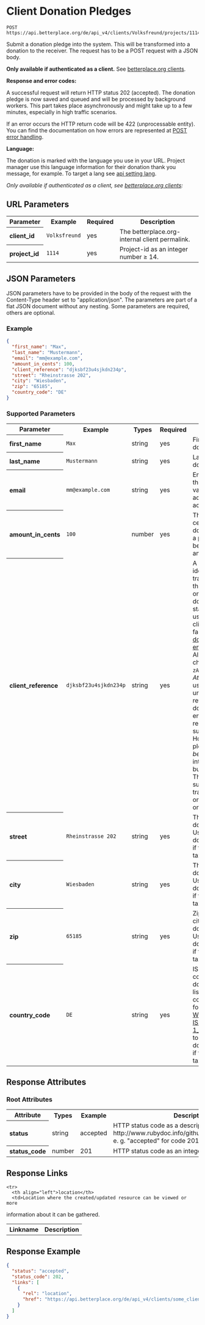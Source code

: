 
# Client Donation Pledges

```Rebol
POST https://api.betterplace.org/de/api_v4/clients/Volksfreund/projects/1114/donation_pledges.json
```

Submit a donation pledge into the system. This will be transformed into
a donation to the receiver. The request has to be a POST request with a
JSON body.

**Only available if authenticated as a client.** See [betterplace.org clients](../README.md#client-authentication).

**Response and error codes:**

A successful request will return HTTP status 202 (accepted). The
donation pledge is now saved and queued and will be processed
by background workers. This part takes place asynchronously and might
take up to a few minutes, especially in high traffic scenarios.

If an error occurs the HTTP return code will be 422 (unprocessable
entity). You can find the documentation on how errors are represented
at [POST error handling](../README.md#error-handling).

**Language:**

The donation is marked with the language you use in your URL.
Project manager use this language information for their donation
thank you message, for example. To target a lang see
[api setting lang](../README.md#addressing-the-locale-of-a-resource).

*Only available if authenticated as a client, see
[betterplace.org clients](../README.md#client-authentication):*


## URL Parameters

<table>
  <tr>
    <th>Parameter</th>
    <th>Example</th>
    <th>Required</th>
    <th>Description</th>
  </tr>
  <tr>
    <th align="left">client_id</th>
    <td><code>Volksfreund</code></td>
    <td>yes</td>
    <td>The betterplace.org-internal client permalink.</td>
  </tr>
  <tr>
    <th align="left">project_id</th>
    <td><code>1114</code></td>
    <td>yes</td>
    <td>Project-id as an integer number ≥ 14.</td>
  </tr>
</table>

## JSON Parameters

JSON parameters have to be provided in the body of the request with the
Content-Type header set to "application/json". The parameters are part of a
flat JSON document without any nesting. Some parameters are required, others
are optional.

### Example

```json
{
  "first_name": "Max",
  "last_name": "Mustermann",
  "email": "mm@example.com",
  "amount_in_cents": 100,
  "client_reference": "djksbf23u4sjkdn234p",
  "street": "Rheinstrasse 202",
  "city": "Wiesbaden",
  "zip": "65185",
  "country_code": "DE"
}
```

### Supported Parameters

<table>
  <tr>
    <th>Parameter</th>
    <th>Example</th>
    <th>Types</th>
    <th>Required</th>
    <th>Description</th>
  </tr>
  <tr>
    <th align="left">first_name</th>
    <td><code>Max</code></td>
    <td>string</td>
    <td>yes</td>
    <td>First name of the donor.</td>
  </tr>
  <tr>
    <th align="left">last_name</th>
    <td><code>Mustermann</code></td>
    <td>string</td>
    <td>yes</td>
    <td>Last name of the donor.</td>
  </tr>
  <tr>
    <th align="left">email</th>
    <td><code>mm@example.com</code></td>
    <td>string</td>
    <td>yes</td>
    <td>Email address of the donor.
Only valid email addresses will be accepted.
</td>
  </tr>
  <tr>
    <th align="left">amount_in_cents</th>
    <td><code>100</code></td>
    <td>number</td>
    <td>yes</td>
    <td>The amount of cents that are donated.
Must be a positive integer between
100
and 100000.
</td>
  </tr>
  <tr>
    <th align="left">client_reference</th>
    <td><code>djksbf23u4sjkdn234p</code></td>
    <td>string</td>
    <td>yes</td>
    <td>A unique identifier for this transaction.
With this reference one can find the donation and its status later
by using the client_reference-facet on the
<a href="client_donations_list.md">donation list endpoint</a>.
<br>
Allowed characters are <code>a-zA-Z0-9_-</code>.
<br>
<em>Attention:</em> If you use a non-unique client reference,
the donation pledge endpoint will still respond with success.
However the pledge will <em>not be processed</em> into a donation but ignored.
<br>
This is to make sure that one transaction is only processed once.
</td>
  </tr>
  <tr>
    <th align="left">street</th>
    <td><code>Rheinstrasse 202</code></td>
    <td>string</td>
    <td>yes</td>
    <td>The street of the donors address.
Used to issue a donation receipt if the donation is tax deductible.
</td>
  </tr>
  <tr>
    <th align="left">city</th>
    <td><code>Wiesbaden</code></td>
    <td>string</td>
    <td>yes</td>
    <td>The city of the donors address.
Used to issue a donation receipt if the donation is tax deductible.
</td>
  </tr>
  <tr>
    <th align="left">zip</th>
    <td><code>65185</code></td>
    <td>string</td>
    <td>yes</td>
    <td>Zip code of the city or region the donor lives at.
Used to issue a donation receipt if the donation is tax deductible.
</td>
  </tr>
  <tr>
    <th align="left">country_code</th>
    <td><code>DE</code></td>
    <td>string</td>
    <td>yes</td>
    <td>ISO2 code of the country the donor lives in. A list of valid ISO2 codes
can be found at <a href="http://en.wikipedia.org/wiki/ISO_3166-1_alpha-2#Officially_assigned_code_elements">
Wikipedia ISO_3166-1_alpha-2</a>. Used to issue a donation receipt if
the donation is tax deductible.
</td>
  </tr>
</table>

## Response Attributes

### Root Attributes

  <table>
    <tr>
      <th>Attribute</th>
      <th>Types</th>
      <th>Example</th>
      <th>Description</th>
    </tr>
    <tr>
      <th align="left">status</th>
      <td>string</td>
      <td>accepted</td>
      <td>HTTP status code as a descriptive string (see
http://www.rubydoc.info/github/rack/rack/Rack/Utils), e. g. "accepted"
for code 201.
</td>
    </tr>
    <tr>
      <th align="left">status_code</th>
      <td>number</td>
      <td>201</td>
      <td>HTTP status code as an integer number, e. g. 201.
</td>
    </tr>
  </table>
</table>

## Response Links

<table>
  <tr>
    <th>Linkname</th>
    <th>Description</th>
  </tr>

    <tr>
      <th align="left">location</th>
      <td>Location where the created/updated resource can be viewed or more
information about it can be gathered.
</td>
    </tr>
</table>

## Response Example

```json
{
  "status": "accepted",
  "status_code": 202,
  "links": [
    {
      "rel": "location",
      "href": "https://api.betterplace.org/de/api_v4/clients/some_client/client_donations/666-a-reference"
    }
  ]
}
```

